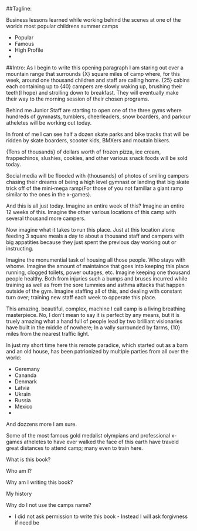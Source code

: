 ##Tagline:

Business lessons learned while working behind the scenes at one of the worlds most popular childrens summer camps

* Popular
* Famous
* High Profile
* 

##Intro:
As I begin to write this opening paragraph I am staring out over a mountain range that surrounds {X} square miles of camp where, for this week, around one thousand children and staff are calling home. {25} cabins each containing up to {40} campers are slowly waking up, brushing their teeth(I hope) and strolling down to breakfast. They will eventually make their way to the morning session of their chosen programs. 

Behind me Junior Staff are starting to open one of the three gyms where hundreds of gymnasts, tumblers, cheerleaders, snow boarders, and parkour atheletes will be working out today.

In front of me I can see half a dozen skate parks and bike tracks that will be ridden by skate boarders, scooter kids, BMXers and moutain bikers.

{Tens of thousands} of dollars worth of frozen pizza, ice cream, frappechinos, slushies, cookies, and other various snack foods will be sold today. 

Social media will be flooded with {thousands} of photos of smiling campers chasing their dreams of being a high level gymnast or landing that big skate trick off of the mini-mega ramp(For those of you not famillar a giant ramp similar to the ones in the x-games).

And this is all just today. Imagine an entire week of this? Imagine an entire 12 weeks of this. Imagine the other various locations of this camp with several thousand more campers. 

Now imagine what it takes to run this place. Just at this location alone feeding 3 square meals a day to about a thousand staff and campers with big appatities because they just spent the previous day working out or instructing. 

Imagine the monumential task of housing all those people. Who stays with whome.
Imagine the amount of maintaince that goes into keeping this place running, clogged toilets, power outages, etc.
Imagine keeping one thousand people healthy. Both from injuries such a bumps and bruses incurred while training as well as from the sore tummies and asthma attacks that happen outside of the gym.
Imagine staffing all of this, and dealing with constant turn over; training new staff each week to opperate this place.

This amazing, beautiful, complex, machine I call camp is a living breathing masterpiece. No, I don't mean to say it is perfect by any means, but it is truely amazing what a hand full of people lead by two brilliant visionaries have built in the middle of nowhere; In a vally surrounded by farms, {10} miles from the nearest traffic light.

In just my short time here this remote paradice, which started out as a barn and an old house, has been patrionized by multiple parties from all over the world:
* Geremany
* Cananda
* Denmark
* Latvia
* Ukrain
* Russia
* Mexico
*

And dozzens more I am sure.

Some of the most famous gold medalist olympians and professional x-games atheletes to have ever walked the face of this earth have traveld great distances to attend camp; many even to train here.

What is this book?

Who am I?

Why am I writing this book?

My history

Why do I not use the camps name?

- I did not ask permission to write this book -  Instead I will ask forgivness if need be


